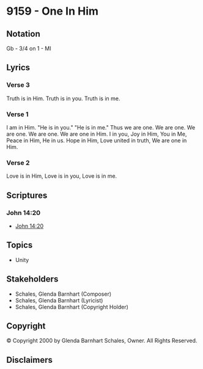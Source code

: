 # 9159 - One In Him

## Notation

Gb - 3/4 on 1 - MI

## Lyrics

### Verse 3

Truth is in Him. Truth is in you. Truth is in me.

### Verse 1

I am in Him. "He is in you." "He is in me." Thus we are one. We are one. We are one. We are one. We are one in Him. I in you, Joy in Him, You in Me, Peace in Him, He in us. Hope in Him, Love united in truth, We are one in Him.

### Verse 2

Love is in Him, Love is in you, Love is in me.


## Scriptures

### John 14:20

- [John 14:20](https://www.biblegateway.com/passage/?search=John%2014%3A20)


## Topics

- Unity

## Stakeholders

- Schales, Glenda Barnhart (Composer)
- Schales, Glenda Barnhart (Lyricist)
- Schales, Glenda Barnhart (Copyright Holder)

## Copyright

© Copyright 2000 by Glenda Barnhart Schales, Owner. All Rights Reserved.


## Disclaimers


